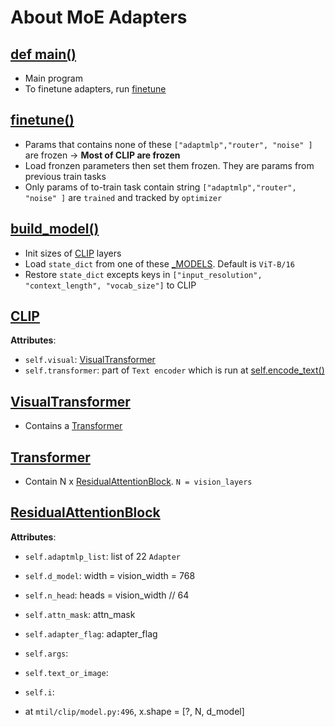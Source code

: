# About MoE Adapters

## [def main()](mtil/src/main.py:39)

- Main program
- To finetune adapters, run [finetune](#finetune)

## [finetune()](mtil/src/models/finetune.py:14)

- Params that contains none of these `["adaptmlp","router", "noise" ]` are frozen -> **Most of CLIP are frozen**
- Load fronzen parameters then set them frozen. They are params from previous train tasks
- Only params of to-train task contain string `["adaptmlp","router", "noise" ]` are `trained` and tracked by `optimizer`

## [build_model()](mtil/clip/model.py:776)

- Init sizes of [CLIP](#clip) layers
- Load `state_dict` from one of these [\_MODELS](mtil/clip/clip.py:19). Default is `ViT-B/16`
- Restore `state_dict` excepts keys in `["input_resolution", "context_length", "vocab_size"]` to CLIP

## [CLIP](mtil/clip/model.py#L597)

**Attributes**:

- `self.visual`: [VisualTransformer](#visualtransformer)
- `self.transformer`: part of `Text encoder` which is run at [self.encode_text()](mtil/clip/model.py:715)

## [VisualTransformer](mtil/clip/model.py:554)

- Contains a [Transformer](#transformer)

## [Transformer](mtil/clip/model.py:542)

- Contain N x [ResidualAttentionBlock](#residualattentionblock). `N = vision_layers`

## [ResidualAttentionBlock](mtil/clip/model.py:287)

**Attributes**:

- `self.adaptmlp_list`: list of 22 `Adapter`
- `self.d_model`: width = vision_width = 768
- `self.n_head`: heads = vision_width // 64
- `self.attn_mask`: attn_mask
- `self.adapter_flag`: adapter_flag
- `self.args`:
- `self.text_or_image`:
- `self.i`:

- at `mtil/clip/model.py:496`, x.shape = [?, N, d_model]
